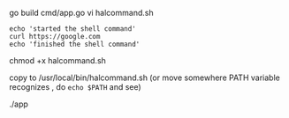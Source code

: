 go build cmd/app.go
vi halcommand.sh

```
echo 'started the shell command'
curl https://google.com
echo 'finished the shell command'
```
chmod +x halcommand.sh

copy to /usr/local/bin/halcommand.sh (or move somewhere PATH variable recognizes , do `echo $PATH` and see)

./app